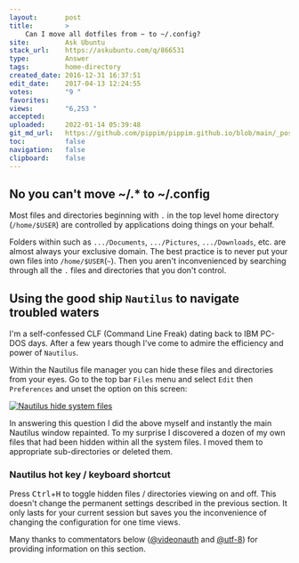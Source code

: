 ```yaml
---
layout:       post
title:        >
    Can I move all dotfiles from ~ to ~/.config?
site:         Ask Ubuntu
stack_url:    https://askubuntu.com/q/866531
type:         Answer
tags:         home-directory
created_date: 2016-12-31 16:37:51
edit_date:    2017-04-13 12:24:55
votes:        "9 "
favorites:    
views:        "6,253 "
accepted:     
uploaded:     2022-01-14 05:39:48
git_md_url:   https://github.com/pippim/pippim.github.io/blob/main/_posts/2016/2016-12-31-Can-I-move-all-dotfiles-from-~-to-~^.config^.md
toc:          false
navigation:   false
clipboard:    false
---
```


## No you can't move ~/.* to ~/.config

Most files and directories beginning with `.` in the top level home directory (`/home/$USER`) are controlled by applications doing things on your behalf. 

Folders within such as `.../Documents`, `.../Pictures`, `.../Downloads`, etc. are almost always your exclusive domain. The best practice is to never put your own files into `/home/$USER`(`~`). Then you aren't inconvenienced by searching through all the `.` files and directories that you don't control.

## Using the good ship `Nautilus` to navigate troubled waters

I'm a self-confessed CLF (Command Line Freak) dating back to IBM PC-DOS days. After a few years though I've come to admire the efficiency and power of `Nautilus`.

Within the Nautilus file manager you can hide these files and directories from your eyes. Go to the top bar `Files` menu and select `Edit` then `Preferences` and unset the option on this screen:

[![Nautilus hide system files][1]][1]

In answering this question I did the above myself and instantly the main Nautilus window repainted. To my surprise I discovered a dozen of my own files that had been hidden within all the system files. I moved them to appropriate sub-directories or deleted them.

### Nautilus hot key / keyboard shortcut

Press <kbd>Ctrl</kbd>+<kbd>H</kbd> to toggle hidden files / directories viewing on and off. This doesn't change the permanent settings described in the previous section. It only lasts for your current session but saves you the inconvenience of changing the configuration for one time views.

Many thanks to commentators below ([@videonauth](https://askubuntu.com/users/522934/videonauth) and [@utf-8](https://askubuntu.com/users/195768/utf-8)) for providing information on this section.

  [1]: https://i.stack.imgur.com/2RPWN.png
